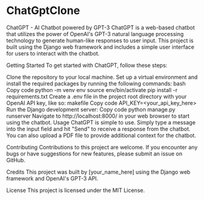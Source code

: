 # ChatGptClone
ChatGPT - AI Chatbot powered by GPT-3
ChatGPT is a web-based chatbot that utilizes the power of OpenAI's GPT-3 natural language processing technology to generate human-like responses to user input. This project is built using the Django web framework and includes a simple user interface for users to interact with the chatbot.

Getting Started
To get started with ChatGPT, follow these steps:

Clone the repository to your local machine.
Set up a virtual environment and install the required packages by running the following commands:
bash
Copy code
python -m venv env
source env/bin/activate
pip install -r requirements.txt
Create a .env file in the project root directory with your OpenAI API key, like so:
makefile
Copy code
API_KEY=<your_api_key_here>
Run the Django development server:
Copy code
python manage.py runserver
Navigate to http://localhost:8000/ in your web browser to start using the chatbot.
Usage
ChatGPT is simple to use. Simply type a message into the input field and hit "Send" to receive a response from the chatbot. You can also upload a PDF file to provide additional context for the chatbot.

Contributing
Contributions to this project are welcome. If you encounter any bugs or have suggestions for new features, please submit an issue on GitHub.

Credits
This project was built by [your_name_here] using the Django web framework and OpenAI's GPT-3 API.

License
This project is licensed under the MIT License.
